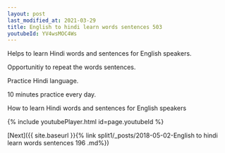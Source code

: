 ```yaml
---
layout: post
last_modified_at: 2021-03-29
title: English to hindi learn words sentences 503 
youtubeId: YV4wsMOC4Ws
---
```

 
 
Helps to learn Hindi words and sentences for English speakers.

Opportunitiy to repeat the words sentences. 

Practice Hindi language. 
 
10 minutes practice every day. 
 
How to learn Hindi words and sentences for English speakers 
 
{% include youtubePlayer.html id=page.youtubeId %}
 
 
[Next]({{ site.baseurl }}{% link  split1/_posts/2018-05-02-English to hindi learn words sentences 196 .md%})
 
